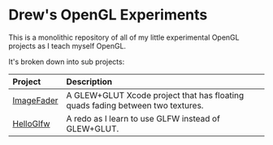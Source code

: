 # Drew's OpenGL Experiments

This is a monolithic repository of all of my little experimental OpenGL projects
as I teach myself OpenGL.

It's broken down into sub projects:

| Project                    | Description                                                                    |
| :------------------------- | :----------------------------------------------------------------------------- |
| [ImageFader](./ImageFader) | A GLEW+GLUT Xcode project that has floating quads fading between two textures. |
| [HelloGlfw](./HelloGlfw)   | A redo as I learn to use GLFW instead of GLEW+GLUT.                            |

